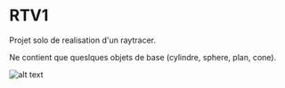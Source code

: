# RTV1

Projet solo de realisation d'un raytracer.

Ne contient que queslques objets de base (cylindre, sphere, plan, cone).

![alt text](https://raw.githubusercontent.com/bhuver/RTV1/scenes/screenshot_full_objects.png)

